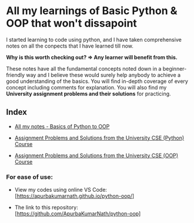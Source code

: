 # All my learnings of Basic Python & OOP that won't dissapoint

I started learning to code using python, and I have taken comprehensive notes on all the conpects that I have learned till now.

**Why is this worth checking out? => Any learner will benefit from this.**

These notes have all the fundamental concepts noted down in a beginner-friendly way and I believe these would surely help anybody to achieve a good understanding of the basics. You will find in-depth coverage of every concept including comments for explanation. You will also find my **University assignment problems and their solutions** for practicing.


## Index

- [All my notes - Basics of Python to OOP](https://github.com/ApurbaKumarNath/python-oop/tree/2ccd8fa72cce3c27e1b66390b902b358a8070cc6/Python%2BOOP%20(Notes%20and%20University%20Assignments)/All%20conceptual%20notes%20(Basic%20%2B%20OOP))

- [Assignment Problems and Solutions from the University CSE (Python) Course](https://github.com/ApurbaKumarNath/python-oop/tree/2ccd8fa72cce3c27e1b66390b902b358a8070cc6/Python%2BOOP%20(Notes%20and%20University%20Assignments)/Basic%20Python%20(Practice%20Problems%20%26%20Solutions))

- [Assignment Problems and Solutions from the University CSE (OOP) Course](https://github.com/ApurbaKumarNath/python-oop/tree/2ccd8fa72cce3c27e1b66390b902b358a8070cc6/Python%2BOOP%20(Notes%20and%20University%20Assignments)/Object%20Oriented%20Programming%20(OOP%20practice%20problems%20%26%20solutions))


### For ease of use:
- View my codes using online VS Code: [https://apurbakumarnath.github.io/python-oop/]

- The link to this repository: [https://github.com/ApurbaKumarNath/python-oop]
